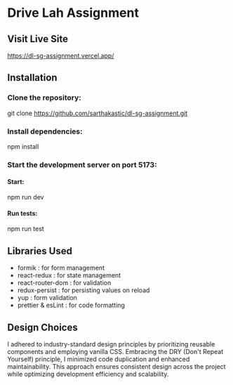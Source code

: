 # Drive Lah Assignment

## Visit Live Site

https://dl-sg-assignment.vercel.app/

## Installation

### Clone the repository:

git clone https://github.com/sarthakastic/dl-sg-assignment.git

### Install dependencies:

npm install

### Start the development server on port 5173:

#### Start:

npm run dev

#### Run tests:

npm run test

## Libraries Used

- formik : for form management
- react-redux : for state management
- react-router-dom : for validation
- redux-persist : for persisting values on reload
- yup : form validation
- prettier & esLint : for code formatting

## Design Choices

I adhered to industry-standard design principles by prioritizing reusable components and employing vanilla CSS. Embracing the DRY (Don't Repeat Yourself) principle, I minimized code duplication and enhanced maintainability. This approach ensures consistent design across the project while optimizing development efficiency and scalability.
